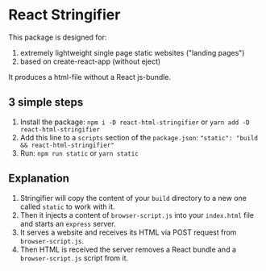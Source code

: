 # React Stringifier

This package is designed for:

1. extremely lightweight single page static websites ("landing pages")
2. based on create-react-app (without eject)

It produces a html-file without a React js-bundle.

## 3 simple steps

1. Install the package: `npm i -D react-html-stringifier` or `yarn add -D react-html-stringifier`
2. Add this line to a `scripts` section of the `package.json`: `"static": "build && react-html-stringifier"`
3. Run: `npm run static` or `yarn static`

## Explanation

1. Stringifier will copy the content of your `build` directory to a new one called `static` to work with it.
2. Then it injects a content of `browser-script.js` into your `index.html` file and starts an `express` server.
3. It serves a website and receives its HTML via POST request from `browser-script.js`.
4. Then HTML is received the server removes a React bundle and a `browser-script.js` script from it.
